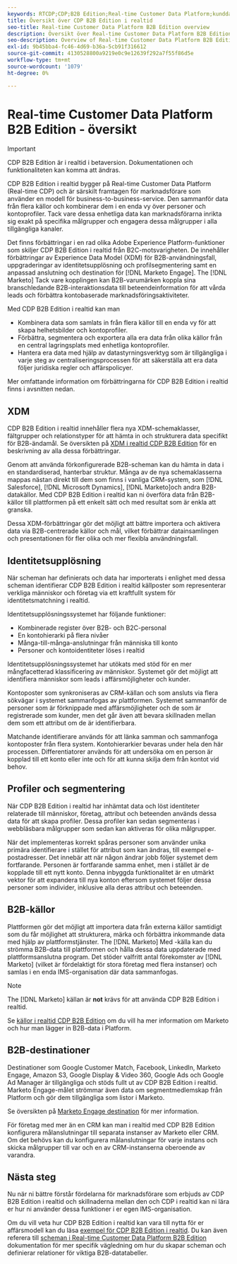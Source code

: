 ```yaml
---
keywords: RTCDP;CDP;B2B Edition;Real-time Customer Data Platform;kunddataplattform i realtid;cdp i realtid;b2b;cdp;kundens AI
title: Översikt över CDP B2B Edition i realtid
seo-title: Real-time Customer Data Platform B2B Edition overview
description: Översikt över Real-time Customer Data Platform B2B Edition-konto
seo-description: Overview of Real-time Customer Data Platform B2B Edition Account
exl-id: 9b45bba4-fc46-4d69-b36a-5cb91f316612
source-git-commit: 4130528800a9219e0c9e12639f292a7f55f86d5e
workflow-type: tm+mt
source-wordcount: '1079'
ht-degree: 0%

---
```


# Real-time Customer Data Platform B2B Edition - översikt

>[!IMPORTANT]
>
>CDP B2B Edition är i realtid i betaversion. Dokumentationen och funktionaliteten kan komma att ändras.

CDP B2B Edition i realtid bygger på Real-time Customer Data Platform (Real-time CDP) och är särskilt framtagen för marknadsförare som använder en modell för business-to-business-service. Den sammanför data från flera källor och kombinerar dem i en enda vy över personer och kontoprofiler. Tack vare dessa enhetliga data kan marknadsförarna inrikta sig exakt på specifika målgrupper och engagera dessa målgrupper i alla tillgängliga kanaler.

Det finns förbättringar i en rad olika Adobe Experience Platform-funktioner som skiljer CDP B2B Edition i realtid från B2C-motsvarigheten. De innehåller förbättringar av Experience Data Model (XDM) för B2B-användningsfall, uppgraderingar av identitetsupplösning och profilsegmentering samt en anpassad anslutning och destination för [!DNL Marketo Engage]. The [!DNL Marketo] Tack vare kopplingen kan B2B-varumärken koppla sina branschledande B2B-interaktionsdata till beteendeinformation för att vårda leads och förbättra kontobaserade marknadsföringsaktiviteter.

Med CDP B2B Edition i realtid kan man

* Kombinera data som samlats in från flera källor till en enda vy för att skapa helhetsbilder och kontoprofiler.
* Förbättra, segmentera och exportera alla era data från olika källor från en central lagringsplats med enhetliga kontoprofiler.
* Hantera era data med hjälp av datastyrningsverktyg som är tillgängliga i varje steg av centraliseringsprocessen för att säkerställa att era data följer juridiska regler och affärspolicyer.

Mer omfattande information om förbättringarna för CDP B2B Edition i realtid finns i avsnitten nedan.

## XDM

CDP B2B Edition i realtid innehåller flera nya XDM-schemaklasser, fältgrupper och relationstyper för att hämta in och strukturera data specifikt för B2B-ändamål. Se översikten på [XDM i realtid CDP B2B Edition](./schemas/b2b.md) för en beskrivning av alla dessa förbättringar.

Genom att använda förkonfigurerade B2B-scheman kan du hämta in data i en standardiserad, hanterbar struktur. Många av de nya schemaklasserna mappas nästan direkt till dem som finns i vanliga CRM-system, som [!DNL Salesforce], [!DNL Microsoft Dynamics], [!DNL Marketo]och andra B2B-datakällor. Med CDP B2B Edition i realtid kan ni överföra data från B2B-källor till plattformen på ett enkelt sätt och med resultat som är enkla att granska.

Dessa XDM-förbättringar gör det möjligt att bättre importera och aktivera data via B2B-centrerade källor och mål, vilket förbättrar datainsamlingen och presentationen för fler olika och mer flexibla användningsfall.

## Identitetsupplösning

När scheman har definierats och data har importerats i enlighet med dessa scheman identifierar CDP B2B Edition i realtid källposter som representerar verkliga människor och företag via ett kraftfullt system för identitetsmatchning i realtid.

Identitetsupplösningssystemet har följande funktioner:

* Kombinerade register över B2B- och B2C-personal
* En kontohierarki på flera nivåer
* Många-till-många-anslutningar från människa till konto
* Personer och kontoidentiteter löses i realtid

Identitetsupplösningssystemet har utökats med stöd för en mer mångfacetterad klassificering av människor. Systemet gör det möjligt att identifiera människor som leads i affärsmöjligheter och kunder.

Kontoposter som synkroniseras av CRM-källan och som ansluts via flera sökvägar i systemet sammanfogas av plattformen. Systemet sammanför de personer som är förknippade med affärsmöjligheter och de som är registrerade som kunder, men det går även att bevara skillnaden mellan dem som ett attribut om de är identifierbara.

Matchande identifierare används för att länka samman och sammanfoga kontoposter från flera system. Kontohierarkier bevaras under hela den här processen. Differentiatorer används för att undersöka om en person är kopplad till ett konto eller inte och för att kunna skilja dem från kontot vid behov.

## Profiler och segmentering

När CDP B2B Edition i realtid har inhämtat data och löst identiteter relaterade till människor, företag, attribut och beteenden används dessa data för att skapa profiler. Dessa profiler kan sedan segmenteras i webbläsbara målgrupper som sedan kan aktiveras för olika målgrupper.

När det implementeras korrekt spåras personer som använder unika primära identifierare i stället för attribut som kan ändras, till exempel e-postadresser. Det innebär att när någon ändrar jobb följer systemet dem fortfarande. Personen är fortfarande samma enhet, men i stället är de kopplade till ett nytt konto. Denna inbyggda funktionalitet är en utmärkt vektor för att expandera till nya konton eftersom systemet följer dessa personer som individer, inklusive alla deras attribut och beteenden.

## B2B-källor

Plattformen gör det möjligt att importera data från externa källor samtidigt som du får möjlighet att strukturera, märka och förbättra inkommande data med hjälp av plattformstjänster. The [!DNL Marketo] Med -källa kan du strömma B2B-data till plattformen och hålla dessa data uppdaterade med plattformsanslutna program. Det stöder valfritt antal förekomster av [!DNL Marketo] (vilket är fördelaktigt för stora företag med flera instanser) och samlas i en enda IMS-organisation där data sammanfogas.

>[!NOTE]
>
>The [!DNL Marketo] källan är **not** krävs för att använda CDP B2B Edition i realtid.

Se [källor i realtid CDP B2B Edition](./sources/b2b.md) om du vill ha mer information om Marketo och hur man lägger in B2B-data i Platform.

## B2B-destinationer

Destinationer som Google Customer Match, Facebook, LinkedIn, Marketo Engage, Amazon S3, Google Display &amp; Video 360, Google Ads och Google Ad Manager är tillgängliga och stöds fullt ut av CDP B2B Edition i realtid. Marketo Engage-målet strömmar även data om segmentmedlemskap från Platform och gör dem tillgängliga som listor i Marketo.

Se översikten på [Marketo Engage destination](../destinations/catalog/adobe/marketo-engage.md) för mer information.

För företag med mer än en CRM kan man i realtid med CDP B2B Edition konfigurera målanslutningar till separata instanser av Marketo eller CRM. Om det behövs kan du konfigurera målanslutningar för varje instans och skicka målgrupper till var och en av CRM-instanserna oberoende av varandra.

## Nästa steg

Nu när ni bättre förstår fördelarna för marknadsförare som erbjuds av CDP B2B Edition i realtid och skillnaderna mellan den och CDP i realtid kan ni lära er hur ni använder dessa funktioner i er egen IMS-organisation.

Om du vill veta hur CDP B2B Edition i realtid kan vara till nytta för er affärsmodell kan du läsa [exempel för CDP B2B Edition i realtid](./b2b-use-case.md). Du kan även referera till [scheman i Real-time Customer Data Platform B2B Edition](./schemas/b2b.md) dokumentation för mer specifik vägledning om hur du skapar scheman och definierar relationer för viktiga B2B-datatabeller.
